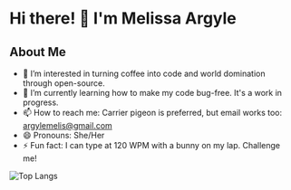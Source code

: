 # Hi there! 👋 I'm Melissa Argyle

## About Me
- 👀 I’m interested in turning coffee into code and world domination through open-source.
- 🌱 I’m currently learning how to make my code bug-free. It's a work in progress.
- 📫 How to reach me: Carrier pigeon is preferred, but email works too: argylemelis@gmail.com
- 😄 Pronouns: She/Her
- ⚡ Fun fact: I can type at 120 WPM with a bunny on my lap. Challenge me!

![Top Langs](https://github-readme-stats.vercel.app/api/top-langs/?username=MelissaArgyle&layout=compact&theme=radical)

<!---
MelissaArgyle/MelissaArgyle is a ✨ special ✨ repository because its `README.md` (this file) appears on your GitHub profile.
You can click the Preview link to take a look at your changes.
--->
